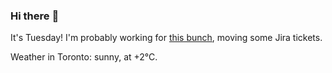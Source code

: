### Hi there :wave:

It's Tuesday! I'm probably working for [this bunch](https://github.com/kohofinancial), moving some Jira tickets.

Weather in Toronto: sunny, at +2°C.
